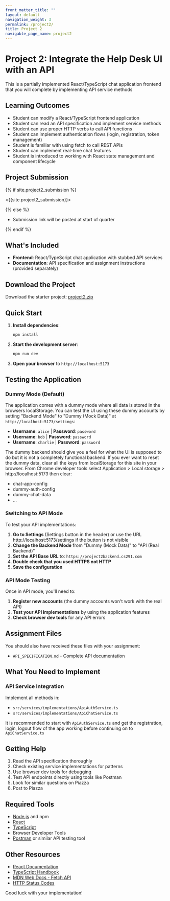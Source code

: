 ```yaml
---
front_matter_title: ""
layout: default
navigation_weight: 3
permalink: /project2/
title: Project 2
navigable_page_name: project2
---
```


# Project 2: Integrate the Help Desk UI with an API

This is a partially implemented React/TypeScript chat application frontend that you will complete by implementing API service methods

## Learning Outcomes

- Student can modify a React/TypeScript frontend application
- Student can read an API specification and implement service methods
- Student can use proper HTTP verbs to call API functions
- Student can implement authentication flows (login, registration, token management)
- Student is familiar with using fetch to call REST APIs
- Student can implement real-time chat features
- Student is introduced to working with React state management and component lifecycle

## Project Submission

{% if site.project2_submission %}

<{{site.project2_submission}}>

{% else %}

- Submission link will be posted at start of quarter

{% endif %}

## What's Included

- **Frontend**: React/TypeScript chat application with stubbed API services
- **Documentation**: API specification and assignment instructions (provided separately)

## Download the Project

Download the starter project: [project2.zip](/project2.zip)

## Quick Start

1. **Install dependencies**:
   ```bash
   npm install
   ```

2. **Start the development server**:
   ```bash
   npm run dev
   ```

3. **Open your browser** to `http://localhost:5173`

## Testing the Application

### Dummy Mode (Default)
The application comes with a dummy mode where all data is stored in the browsers localStorage.
You can test the UI using these dummy accounts by setting "Backend Mode" to "Dummy (Mock Data)" at `http://localhost:5173/settings`:

- **Username**: `alice` | **Password**: `password`
- **Username**: `bob` | **Password**: `password`
- **Username**: `charlie` | **Password**: `password`

The dummy backend should give you a feel for what the UI is supposed to do but it is not a completely functional backend.
If you ever want to reset the dummy data, clear all the keys from localStorage for this site in your browser.
From Chrome developer tools select Application > Local storage > http://localhost:5173 then clear:

- chat-app-config
- dummy-auth-config
- dummy-chat-data
- ...

### Switching to API Mode
To test your API implementations:

1. **Go to Settings** (Settings button in the header) or use the URL http://localhost:5173/settings if the button is not visible
2. **Change the Backend Mode** from "Dummy (Mock Data)" to "API (Real Backend)"
3. **Set the API Base URL** to: `https://project2backend.cs291.com`
4. **Double check that you used HTTPS not HTTP**
4. **Save the configuration**


### API Mode Testing
Once in API mode, you'll need to:
1. **Register new accounts** (the dummy accounts won't work with the real API)
2. **Test your API implementations** by using the application features
3. **Check browser dev tools** for any API errors

## Assignment Files

You should also have received these files with your assignment:
- `API_SPECIFICATION.md` - Complete API documentation

## What You Need to Implement

### API Service Integration
Implement all methods in:
- `src/services/implementations/ApiAuthService.ts`
- `src/services/implementations/ApiChatService.ts`

It is recommended to start with `ApiAuthService.ts` and get the registration, login, logout flow of the app working before continuing on to `ApiChatService.ts`

## Getting Help

1. Read the API specification thoroughly
2. Check existing service implementations for patterns
3. Use browser dev tools for debugging
4. Test API endpoints directly using tools like Postman
5. Look for similar questions on Piazza
6. Post to Piazza

## Required Tools

- [Node.js](https://nodejs.org/) and npm
- [React](https://react.dev/)
- [TypeScript](https://www.typescriptlang.org/)
- Browser Developer Tools
- [Postman](https://www.postman.com/) or similar API testing tool

## Other Resources

- [React Documentation](https://react.dev/learn)
- [TypeScript Handbook](https://www.typescriptlang.org/docs/)
- [MDN Web Docs - Fetch API](https://developer.mozilla.org/en-US/docs/Web/API/Fetch_API)
- [HTTP Status Codes](https://developer.mozilla.org/en-US/docs/Web/HTTP/Status)

Good luck with your implementation!

